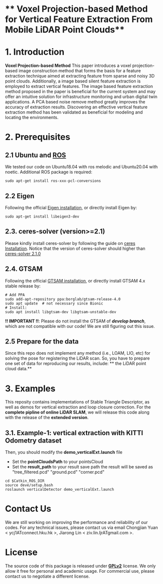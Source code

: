 # ** Voxel Projection-based Method for Vertical Feature Extraction From Mobile LiDAR Point Clouds**
# **1. Introduction**
**Voxel Projection-based Method** This paper introduces a voxel projection-based image construction method that forms the basis for a feature extraction technique aimed at extracting feature from sparse and noisy 3D point clouds. Additionally, a image based silent feature extraction is employed to extract vertical features. The image based feature extraction method proposed in the paper is beneficial for the current system and may offer an intuitive solution for infrastructure monitoring and urban digital twin applications. A PCA based noise remove method greatly improves the accuracy of extraction results. Discovering an effective vertical feature extraction method has been validated as beneficial for modeling and locating the environments.


# **2. Prerequisites**

## **2.1 Ubuntu and [ROS](https://www.ros.org/)**
We tested our code on Ubuntu18.04 with ros melodic and Ubuntu20.04 with noetic. Additional ROS package is required:
```
sudo apt-get install ros-xxx-pcl-conversions
```

## **2.2 Eigen**
Following the official [Eigen installation](eigen.tuxfamily.org/index.php?title=Main_Page), or directly install Eigen by:
```
sudo apt-get install libeigen3-dev
```
## **2.3. ceres-solver (version>=2.1)**
Please kindly install ceres-solver by following the guide on [ceres Installation](http://ceres-solver.org/installation.html). Notice that the version of ceres-solver should higher than [ceres-solver 2.1.0](https://github.com/ceres-solver/ceres-solver/releases/tag/2.1.0)

## **2.4. GTSAM**
Following the official [GTSAM installation](https://gtsam.org/get_started/), or directly install GTSAM 4.x stable release by:
```
# Add PPA
sudo add-apt-repository ppa:borglab/gtsam-release-4.0
sudo apt update  # not necessary since Bionic
# Install:
sudo apt install libgtsam-dev libgtsam-unstable-dev
```
**!! IMPORTANT !!**: Please do not install the GTSAM of ***develop branch***, which are not compatible with our code! We are still figuring out this issue.


## **2.5 Prepare for the data**
Since this repo does not implement any method (i.e., LOAM, LIO, etc) for solving the pose for registering the LiDAR scan. So, you have to prepare one set of data for reproducing our results, include: ** the LiDAR point cloud data.**


# **3. Examples**
This reposity contains implementations of Stable Triangle Descriptor, as well as demos for vertical extraction and loop closure correction. For the **complete pipline of online LiDAR SLAM**, we will release this code along with the release of the **extended version**.

## **3.1. Example-1: vertical extraction with KITTI Odometry dataset**


Then, you should modify the **demo_verticalExt.launch** file
- Set the **pointCloudsPath** to your pointsCloud
- Set the **result_path** to your result save path
the result will be saved as "tree_filtered.pcd" 
  "ground.pcd"
  "corner.pcd"
```
cd $Catkin_ROS_DIR
source deve/setup.bash
roslaunch verticalDetector demo_verticalExt.launch
```


# **Contact Us**
We are still working on improving the performance and reliability of our codes. For any technical issues, please contact us via email Chongjian Yuan < ycj1ATconnect.hku.hk >, Jiarong Lin < ziv.lin.ljrATgmail.com >.




# **License**
The source code of this package is released under [**GPLv2**](http://www.gnu.org/licenses/) license. We only allow it free for personal and academic usage. For commercial use, please contact us to negotiate a different license.



